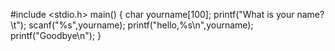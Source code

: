 #include <stdio.h> main() { char yourname[100]; printf("What is your name?\t"); scanf("%s",yourname); printf("hello,%s\n",yourname); printf("Goodbye\n"); }